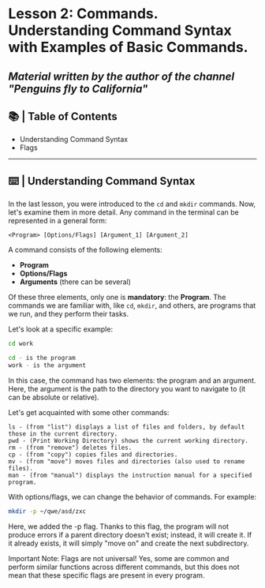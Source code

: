 # Lesson 2: Commands. Understanding Command Syntax with Examples of Basic Commands.
*Material written by the author of the channel "Penguins fly to California"*
---
## 📚 | Table of Contents
* Understanding Command Syntax
* Flags
---
## ⌨️ | Understanding Command Syntax
<a name="understanding-command-syntax"></a>

In the last lesson, you were introduced to the `cd` and `mkdir` commands. Now, let's examine them in more detail.
Any command in the terminal can be represented in a general form:

`<Program> [Options/Flags] [Argument_1] [Argument_2]`

A command consists of the following elements:

* **Program**
* **Options/Flags**
* **Arguments** (there can be several)

Of these three elements, only one is **mandatory**: the **Program**.
The commands we are familiar with, like `cd`, `mkdir`, and others, are programs that we run, and they perform their tasks.

Let's look at a specific example:
```bash
cd work

cd - is the program
work - is the argument
```
In this case, the command has two elements: the program and an argument. Here, the argument is the path to the directory you want to navigate to (it can be absolute or relative).<br>

Let's get acquainted with some other commands:
```shel
ls - (from "list") displays a list of files and folders, by default those in the current directory.
pwd - (Print Working Directory) shows the current working directory.
rm - (from "remove") deletes files.
cp - (from "copy") copies files and directories.
mv - (from "move") moves files and directories (also used to rename files).
man - (from "manual") displays the instruction manual for a specified program.
```

With options/flags, we can change the behavior of commands.
For example:
```bash
mkdir -p ~/qwe/asd/zxc
```
Here, we added the -p flag.
Thanks to this flag, the program will not produce errors if a parent directory doesn't exist; instead, it will create it. If it already exists, it will simply "move on" and create the next subdirectory.

Important Note: Flags are not universal! Yes, some are common and perform similar functions across different commands, but this does not mean that these specific flags are present in every program.

